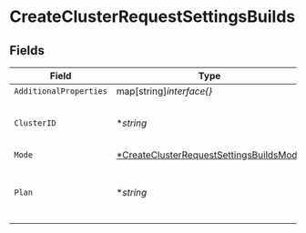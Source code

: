 # CreateClusterRequestSettingsBuilds


## Fields

| Field                                                                                                    | Type                                                                                                     | Required                                                                                                 | Description                                                                                              | Example                                                                                                  |
| -------------------------------------------------------------------------------------------------------- | -------------------------------------------------------------------------------------------------------- | -------------------------------------------------------------------------------------------------------- | -------------------------------------------------------------------------------------------------------- | -------------------------------------------------------------------------------------------------------- |
| `AdditionalProperties`                                                                                   | map[string]*interface{}*                                                                                 | :heavy_minus_sign:                                                                                       | N/A                                                                                                      |                                                                                                          |
| `ClusterID`                                                                                              | **string*                                                                                                | :heavy_minus_sign:                                                                                       | Cluster to use for scheduling builds                                                                     | build-cluster                                                                                            |
| `Mode`                                                                                                   | [*CreateClusterRequestSettingsBuildsMode](../../models/shared/createclusterrequestsettingsbuildsmode.md) | :heavy_minus_sign:                                                                                       | N/A                                                                                                      |                                                                                                          |
| `Plan`                                                                                                   | **string*                                                                                                | :heavy_minus_sign:                                                                                       | Plan to use for builds if they are run on the cluster                                                    | nf-compute-200                                                                                           |